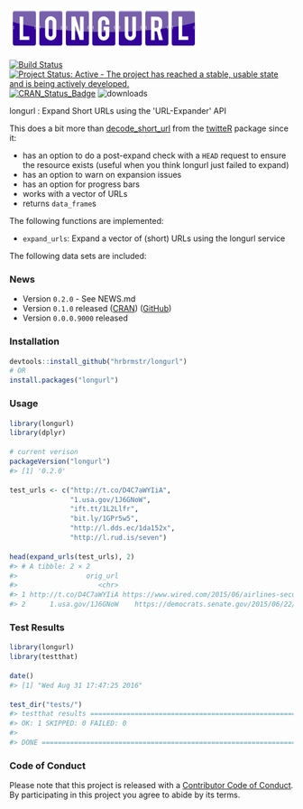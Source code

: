 
<!-- README.md is generated from README.Rmd. Please edit that file -->
![](longurl.png)

[![Build Status](https://travis-ci.org/hrbrmstr/longurl.svg)](https://travis-ci.org/hrbrmstr/longurl) [![Project Status: Active - The project has reached a stable, usable state and is being actively developed.](http://www.repostatus.org/badges/0.1.0/active.svg)](http://www.repostatus.org/#active) [![CRAN\_Status\_Badge](http://www.r-pkg.org/badges/version/longurl)](http://cran.r-project.org/web/packages/longurl) ![downloads](http://cranlogs.r-pkg.org/badges/grand-total/longurl)

longurl : Expand Short URLs using the 'URL-Expander' API

This does a bit more than [decode\_short\_url](https://github.com/geoffjentry/twitteR/blob/master/R/utils.R#L22-L31) from the [twitteR](https://github.com/geoffjentry/twitteR) package since it:

-   has an option to do a post-expand check with a `HEAD` request to ensure the resource exists (useful when you think longurl just failed to expand)
-   has an option to warn on expansion issues
-   has an option for progress bars
-   works with a vector of URLs
-   returns `data_frame`s

The following functions are implemented:

-   `expand_urls`: Expand a vector of (short) URLs using the longurl service

The following data sets are included:

### News

-   Version `0.2.0` - See NEWS.md
-   Version `0.1.0` released ([CRAN](http://cran.r-project.org/web/packages/longurl/index.html)) ([GitHub](https://github.com/hrbrmstr/longurl/archive/v0.1.0.zip))
-   Version `0.0.0.9000` released

### Installation

``` r
devtools::install_github("hrbrmstr/longurl")
# OR
install.packages("longurl")
```

### Usage

``` r
library(longurl)
library(dplyr)

# current verison
packageVersion("longurl")
#> [1] '0.2.0'

test_urls <- c("http://t.co/D4C7aWYIiA",
               "1.usa.gov/1J6GNoW",
               "ift.tt/1L2Llfr",
               "bit.ly/1GPr5w5",
               "http://l.dds.ec/1da152x",
               "http://l.rud.is/seven")

head(expand_urls(test_urls), 2)
#> # A tibble: 2 × 2
#>                 orig_url                                                                 expanded_url
#>                    <chr>                                                                        <chr>
#> 1 http://t.co/D4C7aWYIiA https://www.wired.com/2015/06/airlines-security-hole-grounded-polish-planes/
#> 2      1.usa.gov/1J6GNoW    https://democrats.senate.gov/2015/06/22/schedule-for-monday-june-22-2015/
```

### Test Results

``` r
library(longurl)
library(testthat)

date()
#> [1] "Wed Aug 31 17:47:25 2016"

test_dir("tests/")
#> testthat results ========================================================================================================================================================================================
#> OK: 1 SKIPPED: 0 FAILED: 0
#> 
#> DONE ===================================================================================================================================================================================================
```

### Code of Conduct

Please note that this project is released with a [Contributor Code of Conduct](CONDUCT.md). By participating in this project you agree to abide by its terms.
